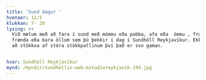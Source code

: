 ```yaml
---
title: 'Sund dagur '
hvenaer: 12/5
klukkan: 7- 20
lysing: >+
  Við mælum með að fara í sund með mömmu eða pabba, afa eða  ömmu , frænku eða
  frænda eða bara öllum sem þú þekkir í dag í Sundhöll Reykjavíkur. Ekki gleyma
  að stökkva af stóra stökkpallinum því það er svo gaman.


hvar: Sundhöll Reykjavíkur
mynd: /myndir/sundhollin-web-mstudioreykjavik-194.jpg
---
```


